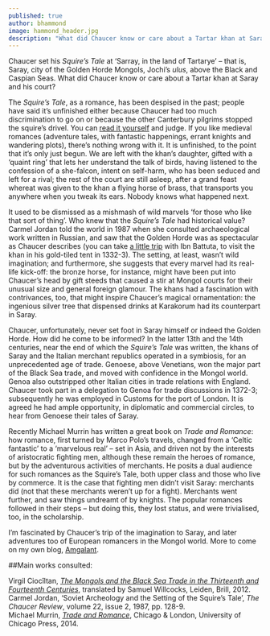 ```yaml
---
published: true
author: bhammond
image: hammond_header.jpg
description: "What did Chaucer know or care about a Tartar khan at Saray and his court?"
---
```

Chaucer set his _Squire’s Tale_ at ‘Sarray, in the land of Tartarye’ – that is, Saray, city of the Golden Horde Mongols, Jochi’s _ulus_, above the Black and Caspian Seas. What did Chaucer know or care about a Tartar khan at Saray and his court?

The _Squire’s Tale_, as a romance, has been despised in the past; people have said it’s unfinished either because Chaucer had too much discrimination to go on or because the other Canterbury pilgrims stopped the squire’s drivel. You can [read it yourself](http://www.librarius.com/cantales.htm) and judge. If you like medieval romances (adventure tales, with fantastic happenings, errant knights and wandering plots), there’s nothing wrong with it. It is unfinished, to the point that it’s only just begun. We are left with the khan’s daughter, gifted with a ‘quaint ring’ that lets her understand the talk of birds, having listened to the confession of a she-falcon, intent on self-harm, who has been seduced and left for a rival; the rest of the court are still asleep, after a grand feast whereat was given to the khan a flying horse of brass, that transports you anywhere when you tweak its ears. Nobody knows what happened next.

It used to be dismissed as a mishmash of wild marvels ‘for those who like that sort of thing’. Who knew that the _Squire’s Tale_ had historical value? Carmel Jordan told the world in 1987 when she consulted archaeological work written in Russian, and saw that the Golden Horde was as spectacular as Chaucer describes (you can take [a little trip](http://ibnbattuta.berkeley.edu/6goldenhorde.html) with Ibn Battuta, to visit the khan in his gold-tiled tent in 1332-3). The setting, at least, wasn’t wild imagination; and furthermore, she suggests that every marvel had its real-life kick-off: the bronze horse, for instance, might have been put into Chaucer’s head by gift steeds that caused a stir at Mongol courts for their unusual size and general foreign glamour. The khans had a fascination with contrivances, too, that might inspire Chaucer’s magical ornamentation: the ingenious silver tree that dispensed drinks at Karakorum had its counterpart in Saray.

Chaucer, unfortunately, never set foot in Saray himself or indeed the Golden Horde. How did he come to be informed? In the latter 13th and the 14th centuries, near the end of which the _Squire’s Tale_ was written, the khans of Saray and the Italian merchant republics operated in a symbiosis, for an unprecedented age of trade. Genoese, above Venetians, won the major part of the Black Sea trade, and moved with confidence in the Mongol world. Genoa also outstripped other Italian cities in trade relations with England. Chaucer took part in a delegation to Genoa for trade discussions in 1372-3; subsequently he was employed in Customs for the port of London. It is agreed he had ample opportunity, in diplomatic and commercial circles, to hear from Genoese their tales of Saray.

Recently Michael Murrin has written a great book on _Trade and Romance_: how romance, first turned by Marco Polo’s travels, changed from a ‘Celtic fantastic’ to a ‘marvelous real’ – set in Asia, and driven not by the interests of aristocratic fighting men, although these remain the heroes of romance, but by the adventurous activities of merchants. He posits a dual audience for such romances as the Squire’s Tale, both upper class and those who live by commerce. It is the case that fighting men didn’t visit Saray: merchants did (not that these merchants weren’t up for a fight). Merchants went further, and saw things undreamt of by knights. The popular romances followed in their steps – but doing this, they lost status, and were trivialised, too, in the scholarship.

I’m fascinated by Chaucer’s trip of the imagination to Saray, and later adventures too of European romancers in the Mongol world. More to come on my own blog, [Amgalant](http://amgalant.com/).

##Main works consulted:

Virgil Ciocîltan, [_The Mongols and the Black Sea Trade in the Thirteenth and Fourteenth Centuries_](http://www.brill.com/mongols-and-black-sea-trade-thirteenth-and-fourteenth-centuries), translated by Samuel Willcocks, Leiden, Brill, 2012.     
Carmel Jordan, ‘Soviet Archeology and the Setting of the Squire’s Tale’, _The Chaucer Review_, volume 22, issue 2, 1987, pp. 128-9.    
Michael Murrin, [_Trade and Romance_](http://press.uchicago.edu/ucp/books/book/chicago/T/bo16552205.html), Chicago & London, University of Chicago Press, 2014.
